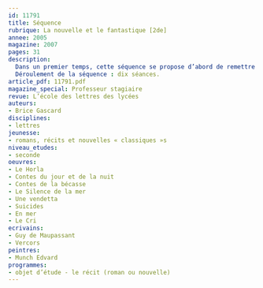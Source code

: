 ```yaml
---
id: 11791
title: Séquence
rubrique: La nouvelle et le fantastique [2de]  
annee: 2005
magazine: 2007
pages: 31
description: 
  Dans un premier temps, cette séquence se propose d’abord de remettre en place un certain nombre d’outils essentiels pour les lectures analytiques à venir. Ainsi, les composantes du récit sont privilégiées : présence plus ou moins forte du narrateur dans son récit, exploitation d’un schéma narratif, points de vue du narrateur, ordre et rythme du récit, organisation et fonctions de la description, etc. Quelques « outils de la langue » seront réactualisés, notamment la valeur des modes et des temps (en liaison avec une ou plusieurs séances d’aide individualisée renforçant la maîtrise des conjugaisons). On observera la construction de réponses argumentées. Le classement des textes sera étudié : genres, formes de discours, registres (approfondis tout au long de lannée), littérarité d’un texte. Ce dernier objectif est d’autant plus important que cette séquence sert à montrer que les textes ne se placent pas simplement sous des étiquettes commodes et que leur classement peut parfois poser problème.
  Déroulement de la séquence : dix séances.
article_pdf: 11791.pdf
magazine_special: Professeur stagiaire
revue: L’école des lettres des lycées
auteurs:
- Brice Gascard
disciplines:
- lettres
jeunesse:
- romans, récits et nouvelles « classiques »s
niveau_etudes:
- seconde
oeuvres:
- Le Horla
- Contes du jour et de la nuit
- Contes de la bécasse
- Le Silence de la mer
- Une vendetta
- Suicides
- En mer
- Le Cri
ecrivains:
- Guy de Maupassant
- Vercors
peintres:
- Munch Edvard
programmes:
- objet d’étude - le récit (roman ou nouvelle)
---
```

